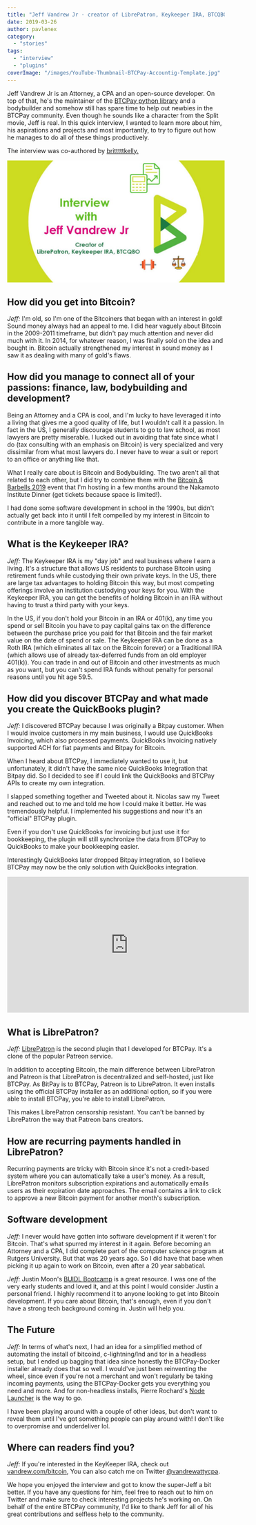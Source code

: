 ```yaml
---
title: "Jeff Vandrew Jr - creator of LibrePatron, Keykeeper IRA, BTCQBO"
date: 2019-03-26
author: pavlenex
category: 
  - "stories"
tags: 
  - "interview"
  - "plugins"
coverImage: "/images/YouTube-Thumbnail-BTCPay-Accountig-Template.jpg"
---
```


Jeff Vandrew Jr is an Attorney, a CPA and an open-source developer. On top of that, he's the maintainer of the [BTCPay python library](https://github.com/btcpayserver/btcpay-python) and a bodybuilder and somehow still has spare time to help out newbies in the BTCPay community. Even though he sounds like a character from the Split movie, Jeff is real. In this quick interview, I wanted to learn more about him, his aspirations and projects and most importantly, to try to figure out how he manages to do all of these things productively.

The interview was co-authored by [britttttkelly.](https://twitter.com/britttttkelly)

![](/images/YouTube-Thumbnail-BTCPay-Accountig-Template-1024x576.jpg)

## How did you get into Bitcoin?

_Jeff:_ I'm old, so I'm one of the Bitcoiners that began with an interest in gold! Sound money always had an appeal to me. I did hear vaguely about Bitcoin in the 2009-2011 timeframe, but didn't pay much attention and never did much with it. In 2014, for whatever reason, I was finally sold on the idea and bought in. Bitcoin actually strengthened my interest in sound money as I saw it as dealing with many of gold's flaws.

## How did you manage to connect all of your passions: finance, law, bodybuilding and development?

Being an Attorney and a CPA is cool, and I'm lucky to have leveraged it into a living that gives me a good quality of life, but I wouldn't call it a passion. In fact in the US, I generally discourage students to go to law school, as most lawyers are pretty miserable. I lucked out in avoiding that fate since what I do (tax consulting with an emphasis on Bitcoin) is very specialized and very dissimilar from what most lawyers do. I never have to wear a suit or report to an office or anything like that.

What I really care about is Bitcoin and Bodybuilding. The two aren't all that related to each other, but I did try to combine them with the [Bitcoin & Barbells 2019](https://www.eventbrite.com/e/bitcoin-barbells-2019-the-day-before-the-nakamoto-institute-dinner-tickets-58767662661) event that I'm hosting in a few months around the Nakamoto Institute Dinner (get tickets because space is limited!).

I had done some software development in school in the 1990s, but didn't actually get back into it until I felt compelled by my interest in Bitcoin to contribute in a more tangible way.

## What is the Keykeeper IRA?

_Jeff:_ The Keykeeper IRA is my "day job" and real business where I earn a living. It's a structure that allows US residents to purchase Bitcoin using retirement funds while custodying their own private keys. In the US, there are large tax advantages to holding Bitcoin this way, but most competing offerings involve an institution custodying your keys for you. With the Keykeeper IRA, you can get the benefits of holding Bitcoin in an IRA without having to trust a third party with your keys.

In the US, if you don't hold your Bitcoin in an IRA or 401(k), any time you spend or sell Bitcoin you have to pay capital gains tax on the difference between the purchase price you paid for that Bitcoin and the fair market value on the date of spend or sale. The Keykeeper IRA can be done as a Roth IRA (which eliminates all tax on the Bitcoin forever) or a Traditional IRA (which allows use of already tax-deferred funds from an old employer 401(k)). You can trade in and out of Bitcoin and other investments as much as you want, but you can't spend IRA funds without penalty for personal reasons until you hit age 59.5.

## How did you discover BTCPay and what made you create the QuickBooks plugin?

_Jeff:_ I discovered BTCPay because I was originally a Bitpay customer. When I would invoice customers in my main business, I would use QuickBooks Invoicing, which also processed payments. QuickBooks Invoicing natively supported ACH for fiat payments and Bitpay for Bitcoin.

When I heard about BTCPay, I immediately wanted to use it, but unfortunately, it didn't have the same nice QuickBooks Integration that Bitpay did. So I decided to see if I could link the QuickBooks and BTCPay APIs to create my own integration.

I slapped something together and Tweeted about it. Nicolas saw my Tweet and reached out to me and told me how I could make it better. He was tremendously helpful. I implemented his suggestions and now it's an "official" BTCPay plugin.

Even if you don't use QuickBooks for invoicing but just use it for bookkeeping, the plugin will still synchronize the data from BTCPay to QuickBooks to make your bookkeeping easier.

Interestingly QuickBooks later dropped Bitpay integration, so I believe BTCPay may now be the only solution with QuickBooks integration.

<iframe src="https://www.youtube-nocookie.com/embed/srgwL9ozg6c" width="560" height="315" frameborder="0" allowfullscreen="allowfullscreen"><span data-mce-type="bookmark" style="display: inline-block; width: 0px; overflow: hidden; line-height: 0;" class="mce_SELRES_start">﻿</span><span data-mce-type="bookmark" style="display: inline-block; width: 0px; overflow: hidden; line-height: 0;" class="mce_SELRES_start">﻿</span></iframe>

## What is LibrePatron?

_Jeff:_ [LibrePatron](https://librepatron.com/) is the second plugin that I developed for BTCPay. It's a clone of the popular Patreon service.

In addition to accepting Bitcoin, the main difference between LibrePatron and Patreon is that LibrePatron is decentralized and self-hosted, just like BTCPay. As BitPay is to BTCPay, Patreon is to LibrePatron. It even installs using the official BTCPay installer as an additional option, so if you were able to install BTCPay, you're able to install LibrePatron.

This makes LibrePatron censorship resistant. You can't be banned by LibrePatron the way that Patreon bans creators.

## How are recurring payments handled in LibrePatron?

Recurring payments are tricky with Bitcoin since it's not a credit-based system where you can automatically take a user's money. As a result, LibrePatron monitors subscription expirations and automatically emails users as their expiration date approaches. The email contains a link to click to approve a new Bitcoin payment for another month's subscription.

## Software development

_Jeff:_ I never would have gotten into software development if it weren't for Bitcoin. That's what spurred my interest in it again. Before becoming an Attorney and a CPA, I did complete part of the computer science program at Rutgers University. But that was 20 years ago. So I did have that base when picking it up again to work on Bitcoin, even after a 20 year sabbatical.

_Jeff:_ Justin Moon's [BUIDL Bootcamp](https://buidlbootcamp.com/) is a great resource. I was one of the very early students and loved it, and at this point I would consider Justin a personal friend. I highly recommend it to anyone looking to get into Bitcoin development. If you care about Bitcoin, that's enough, even if you don't have a strong tech background coming in. Justin will help you.

## The Future

_Jeff:_ In terms of what's next, I had an idea for a simplified method of automating the install of bitcoind, c-lightning/lnd and tor in a headless setup, but I ended up bagging that idea since honestly the BTCPay-Docker installer already does that so well. I would've just been reinventing the wheel, since even if you're not a merchant and won't regularly be taking incoming payments, using the BTCPay-Docker gets you everything you need and more. And for non-headless installs, Pierre Rochard's [Node Launcher](https://github.com/lightning-power-users/node-launcher) is the way to go.

I have been playing around with a couple of other ideas, but don't want to reveal them until I've got something people can play around with! I don't like to overpromise and underdeliver lol.

## Where can readers find you?

_Jeff:_ If you're interested in the KeyKeeper IRA, check out [vandrew.com/bitcoin](https://vandrew.com/bitcoin/), You can also catch me on Twitter [@vandrewattycpa](https://twitter.com/vandrewattycpa).

We hope you enjoyed the interview and got to know the super-Jeff a bit better. If you have any questions for him, feel free to reach out to him on Twitter and make sure to check interesting projects he's working on. On behalf of the entire BTCPay community, I'd like to thank Jeff for all of his great contributions and selfless help to the community.
